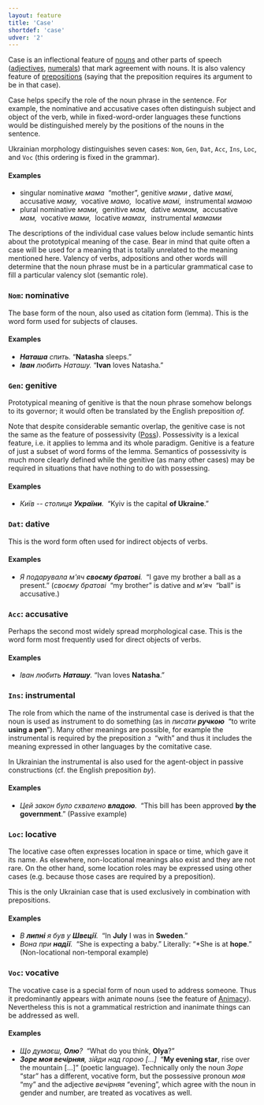 ```yaml
---
layout: feature
title: 'Case'
shortdef: 'case'
udver: '2'
---
```


Case is an inflectional feature of [nouns](uk-pos/NOUN) and other parts of speech ([adjectives](uk-pos/ADJ), [numerals](uk-pos/NUM)) that mark agreement with nouns. It is also valency feature of [prepositions](uk-pos/ADP) (saying that the preposition requires its argument to be in that case).

Case helps specify the role of the noun phrase in the sentence. For example, the nominative and accusative cases often distinguish subject and object of the verb, while in fixed-word-order languages these functions would be distinguished merely by the positions of the nouns in the sentence.

Ukrainian morphology distinguishes seven cases: `Nom`, `Gen`, `Dat`, `Acc`, `Ins`, `Loc`, and `Voc` (this ordering is fixed in the grammar).

#### Examples

* singular nominative _мама&nbsp;_ “mother”, genitive _мами&nbsp;,_ dative _мамі,&nbsp;_ accusative _маму,&nbsp;_ vocative _мамо,&nbsp;_ locative _мамі,&nbsp;_ instrumental _мамою_
* plural nominative _мами,&nbsp;_ genitive _мам,&nbsp;_ dative _мамам,&nbsp;_ accusative _мам,&nbsp;_ vocative _мами,&nbsp;_ locative _мамах,&nbsp;_ instrumental _мамами_

The descriptions of the individual case values below include semantic hints about the prototypical meaning of the case. Bear in mind that quite often a case will be used for a meaning that is totally unrelated to the meaning mentioned here. Valency of verbs, adpositions and other words will determine that the noun phrase must be in a particular grammatical case to fill a particular valency slot (semantic role).

### <a name="Nom">`Nom`</a>: nominative

The base form of the noun, also used as citation form (lemma). This is the word form used for subjects of clauses.

#### Examples

* _<b>Наташа</b> спить._ “<b>Natasha</b> sleeps.”
* _<b>Іван</b> любить Наташу._ “<b>Ivan</b> loves Natasha.”

### <a name="Gen">`Gen`</a>: genitive

Prototypical meaning of genitive is that the noun phrase somehow belongs to its governor; it would often be translated by the English
preposition _of._

Note that despite considerable semantic overlap, the genitive case is not the same as the feature of possessivity ([Poss]()). Possessivity is a lexical feature, i.e. it applies to lemma and its whole paradigm. Genitive is a feature of just a subset of word forms of the lemma. Semantics of possessivity is much more clearly defined while the genitive (as many other cases) may be required in situations that have nothing to do with possessing.

#### Examples

* _Київ -- столиця <b>України</b>.&nbsp;_ “Kyiv is the capital <b>of Ukraine</b>.”

### <a name="Dat">`Dat`</a>: dative

This is the word form often used for indirect objects of verbs.

#### Examples

* _Я подарувала м'яч <b>своєму братові</b>.&nbsp;_ “I gave my brother a ball as a present.” (_своєму братові&nbsp;_ “my brother” is dative and  _м'яч&nbsp;_ “ball” is accusative.)

### <a name="Acc">`Acc`</a>: accusative

Perhaps the second most widely spread morphological case. This is the word form most frequently used for direct objects of verbs.

#### Examples

* _Іван любить <b>Наташу</b>._ “Ivan loves <b>Natasha</b>.”

### <a name="Ins">`Ins`</a>: instrumental

The role from which the name of the instrumental case is derived is that the noun is used as instrument to do something (as in _писати <b>ручкою</b>&nbsp;_ “to write <b>using a pen</b>”). Many other meanings are possible, for example the instrumental is required by the
preposition _з&nbsp;_ “with” and thus it includes the meaning expressed in other languages by the comitative case.

In Ukrainian the instrumental is also used for the agent-object in passive constructions (cf. the English preposition _by_).

#### Examples

* _Цей закон було схвалено <b>владою</b>.&nbsp;_ “This bill has been approved <b>by the government</b>.” (Passive example)

### <a name="Loc">`Loc`</a>: locative

The locative case often expresses location in space or time, which gave it its name. As elsewhere, non-locational meanings also exist and they are not rare. On the other hand, some location roles may be expressed using other cases (e.g. because those cases are required by a preposition).

This is the only Ukrainian case that is used exclusively in combination with prepositions.

#### Examples

* _В <b>липні</b> я був у <b>Швеції</b>.&nbsp;_ “In <b>July</b> I was in <b>Sweden</b>.”
* _Вона при <b>надії</b>.&nbsp;_ “She is expecting a baby.” Literally: “*She is at <b>hope</b>.” (Non-locational non-temporal example)

### <a name="Voc">`Voc`</a>: vocative

The vocative case is a special form of noun used to address someone. Thus it predominantly appears with animate nouns (see the
feature of [Animacy]()). Nevertheless this is not a grammatical restriction and inanimate things can be addressed as well.

#### Examples

* _Що думаєш, <b>Олю</b>?&nbsp;_ “What do you think, <b>Olya</b>?”
* _<b>Зоре моя вечірняя</b>, зійди над горою [...]&nbsp;_ “<b>My evening star</b>, rise over the mountain [...]” (poetic language). Technically only the noun _Зоре_ “star” has a different, vocative form, but the possessive pronoun _моя_ “my” and the adjective _вечірняя_ “evening”, which agree with the noun in gender and number, are treated as vocatives as well.
<!-- Interlanguage links updated Po 11. listopadu 2024, 20:09:33 CET -->
